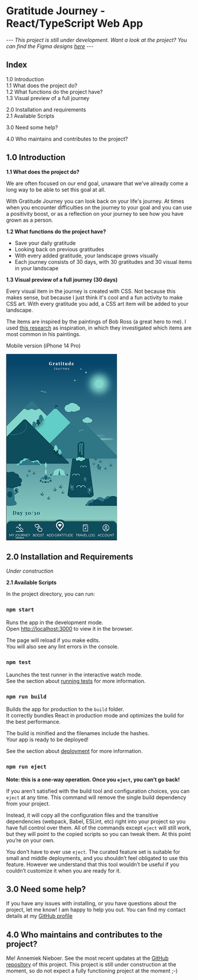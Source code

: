 # Gratitude Journey - React/TypeScript Web App
_--- This project is still under development. Want a look at the project? You can find the Figma designs [here](https://www.figma.com/file/4V67KL6DbRxVAlX2luLehm/Mobile-Design?node-id=3%3A5&t=PNUwAicSCsyklQyL-1) ---_

## Index

1.0 Introduction  
1.1 What does the project do?  
1.2 What functions do the project have?   
1.3 Visual preview of a full journey

2.0 Installation and requirements  
2.1 Available Scripts  

3.0 Need some help?  

4.0 Who maintains and contributes to the project?

## 1.0 Introduction

**1.1 What does the project do?**

We are often focused on our end goal, unaware that we've already come a long way to be able to set this goal at all.

With Gratitude Journey you can look back on your life's journey. At times when you encounter difficulties on the journey to your goal and you can use a positivity boost, or as a reflection on your journey to see how you have grown as a person.

**1.2 What functions do the project have?**

- Save your daily gratitude
- Looking back on previous gratitudes
- With every added gratitude, your landscape grows visually
- Each journey consists of 30 days, with 30 gratitudes and 30 visual items in your landscape

**1.3 Visual preview of a full journey (30 days)**

Every visual item in the journey is created with CSS. Not because this makes sense, but because I just think it's cool and a fun activity to make CSS art. With every gratitude you add, a CSS art item will be added to your landscape.

The items are inspired by the paintings of Bob Ross (a great hero to me). I used [this research](https://www.statista.com/statistics/296326/elements-contained-in-paintings-by-bob-ross/) as inspiration, in which they investigated which items are most common in his paintings.  

Mobile version (iPhone 14 Pro)

<img width="300" src="src/assets/readme/Screenshot-mobile-screen-gratitude-journey.png" alt="Preview of My Journey screen with a full journey" title="Preview of My Journey screen with a full journey"/>

## 2.0 Installation and Requirements

_Under construction_

**2.1 Available Scripts**

In the project directory, you can run:

### `npm start`

Runs the app in the development mode.\
Open [http://localhost:3000](http://localhost:3000) to view it in the browser.

The page will reload if you make edits.\
You will also see any lint errors in the console.

### `npm test`

Launches the test runner in the interactive watch mode.\
See the section about [running tests](https://facebook.github.io/create-react-app/docs/running-tests) for more information.

### `npm run build`

Builds the app for production to the `build` folder.\
It correctly bundles React in production mode and optimizes the build for the best performance.

The build is minified and the filenames include the hashes.\
Your app is ready to be deployed!

See the section about [deployment](https://facebook.github.io/create-react-app/docs/deployment) for more information.

### `npm run eject`

**Note: this is a one-way operation. Once you `eject`, you can’t go back!**

If you aren’t satisfied with the build tool and configuration choices, you can `eject` at any time. This command will remove the single build dependency from your project.

Instead, it will copy all the configuration files and the transitive dependencies (webpack, Babel, ESLint, etc) right into your project so you have full control over them. All of the commands except `eject` will still work, but they will point to the copied scripts so you can tweak them. At this point you’re on your own.

You don’t have to ever use `eject`. The curated feature set is suitable for small and middle deployments, and you shouldn’t feel obligated to use this feature. However we understand that this tool wouldn’t be useful if you couldn’t customize it when you are ready for it.

## 3.0 Need some help?

If you have any issues with installing, or you have questions about the project, let me know! I am happy to help you out. You can find my contact details at my [GitHub profile](https://github.com/AnnemiekNieboer/)

## 4.0 Who maintains and contributes to the project?

Me! Annemiek Nieboer. See the most recent updates at the [GitHub repository](https://github.com/AnnemiekNieboer/frontend-react-eindopdracht-color-palette/tree/feature/assignment) of this project. This project is still under construction at the moment, so do not expect a fully functioning project at the moment ;-)